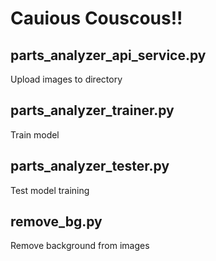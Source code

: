 # Cauious Couscous!!

## parts_analyzer_api_service.py

Upload images to directory

## parts_analyzer_trainer.py

Train model

## parts_analyzer_tester.py

Test model training

## remove_bg.py

Remove background from images

